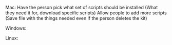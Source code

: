 Mac:
Have the person pick what set of scripts should be installed (What they need it for, download specific scripts)
Allow people to add more scripts (Save file with the things needed even if the person deletes the kit)

Windows:


Linux:
